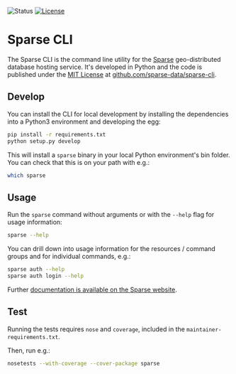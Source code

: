 ![Status](https://img.shields.io/badge/status-alpha-red.svg)
[![License](https://img.shields.io/badge/license-MIT-green.svg)](LICENSE.md)

# Sparse CLI

The Sparse CLI is the command line utility for the [Sparse](https://sparsedata.net) geo-distributed database hosting service. It's developed in Python and the code is published under the [MIT License](https://github.com/sparse-data/sparse-cli/blob/master/LICENSE) at [github.com/sparse-data/sparse-cli](https://github.com/sparse-data/sparse-cli).

## Develop

You can install the CLI for local development by installing the dependencies into a Python3 environment and developing the egg:

```sh
pip install -r requirements.txt
python setup.py develop
```

This will install a `sparse` binary in your local Python environment's bin folder. You can check that this is on your path with e.g.:

```sh
which sparse
```

## Usage

Run the `sparse` command without arguments or with the `--help` flag for usage information:

```sh
sparse --help
```

You can drill down into usage information for the resources / command groups and for individual commands, e.g.:

```sh
sparse auth --help
sparse auth login --help
```

Further [documentation is available on the Sparse website](https://sparsedata.net/docs).

## Test

Running the tests requires `nose` and `coverage`, included in the `maintainer-requirements.txt`.

Then, run e.g.:

```sh
nosetests --with-coverage --cover-package sparse
```
